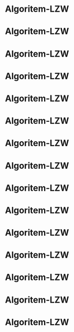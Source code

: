 # Algoritem-LZW
# Algoritem-LZW
# Algoritem-LZW
# Algoritem-LZW
# Algoritem-LZW
# Algoritem-LZW
# Algoritem-LZW
# Algoritem-LZW
# Algoritem-LZW
# Algoritem-LZW
# Algoritem-LZW
# Algoritem-LZW
# Algoritem-LZW
# Algoritem-LZW
# Algoritem-LZW

